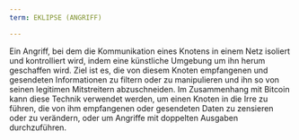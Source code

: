 ```yaml
---
term: EKLIPSE (ANGRIFF)

---
```

Ein Angriff, bei dem die Kommunikation eines Knotens in einem Netz isoliert und kontrolliert wird, indem eine künstliche Umgebung um ihn herum geschaffen wird. Ziel ist es, die von diesem Knoten empfangenen und gesendeten Informationen zu filtern oder zu manipulieren und ihn so von seinen legitimen Mitstreitern abzuschneiden. Im Zusammenhang mit Bitcoin kann diese Technik verwendet werden, um einen Knoten in die Irre zu führen, die von ihm empfangenen oder gesendeten Daten zu zensieren oder zu verändern, oder um Angriffe mit doppelten Ausgaben durchzuführen.